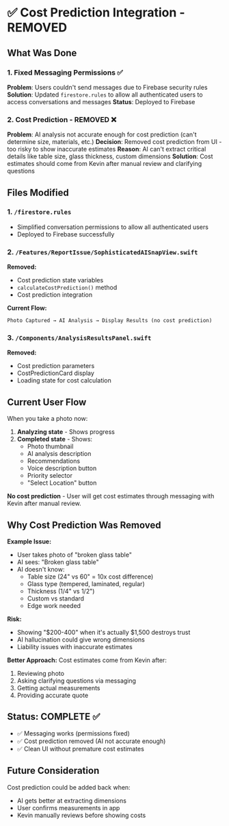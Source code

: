 # ✅ Cost Prediction Integration - REMOVED

## What Was Done

### 1. Fixed Messaging Permissions ✅
**Problem**: Users couldn't send messages due to Firebase security rules
**Solution**: Updated `firestore.rules` to allow all authenticated users to access conversations and messages
**Status**: Deployed to Firebase

### 2. Cost Prediction - REMOVED ❌
**Problem**: AI analysis not accurate enough for cost prediction (can't determine size, materials, etc.)
**Decision**: Removed cost prediction from UI - too risky to show inaccurate estimates
**Reason**: AI can't extract critical details like table size, glass thickness, custom dimensions
**Solution**: Cost estimates should come from Kevin after manual review and clarifying questions

## Files Modified

### 1. `/firestore.rules`
- Simplified conversation permissions to allow all authenticated users
- Deployed to Firebase successfully

### 2. `/Features/ReportIssue/SophisticatedAISnapView.swift`
**Removed:**
- Cost prediction state variables
- `calculateCostPrediction()` method
- Cost prediction integration

**Current Flow:**
```
Photo Captured → AI Analysis → Display Results (no cost prediction)
```

### 3. `/Components/AnalysisResultsPanel.swift`
**Removed:**
- Cost prediction parameters
- CostPredictionCard display
- Loading state for cost calculation

## Current User Flow

When you take a photo now:

1. **Analyzing state** - Shows progress
2. **Completed state** - Shows:
   - Photo thumbnail
   - AI analysis description
   - Recommendations
   - Voice description button
   - Priority selector
   - "Select Location" button

**No cost prediction** - User will get cost estimates through messaging with Kevin after manual review.

## Why Cost Prediction Was Removed

**Example Issue:**
- User takes photo of "broken glass table"
- AI sees: "Broken glass table"
- AI doesn't know:
  - Table size (24" vs 60" = 10x cost difference)
  - Glass type (tempered, laminated, regular)
  - Thickness (1/4" vs 1/2")
  - Custom vs standard
  - Edge work needed
  
**Risk:**
- Showing "$200-400" when it's actually $1,500 destroys trust
- AI hallucination could give wrong dimensions
- Liability issues with inaccurate estimates

**Better Approach:**
Cost estimates come from Kevin after:
1. Reviewing photo
2. Asking clarifying questions via messaging
3. Getting actual measurements
4. Providing accurate quote

## Status: COMPLETE ✅

- ✅ Messaging works (permissions fixed)
- ✅ Cost prediction removed (AI not accurate enough)
- ✅ Clean UI without premature cost estimates

## Future Consideration

Cost prediction could be added back when:
- AI gets better at extracting dimensions
- User confirms measurements in app
- Kevin manually reviews before showing costs

